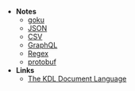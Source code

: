 
- **Notes**
	- [goku](Programming/OS's/macOS/goku.md)
	- [JSON](Programming/JSON.md)
	- [CSV](CSV.md)
	- [GraphQL](Programming/GraphQL.md)
	- [Regex](Programming/Regex.md)
	- [protobuf](protobuf.md)
- **Links**
	- [The KDL Document Language](https://kdl.dev/)

